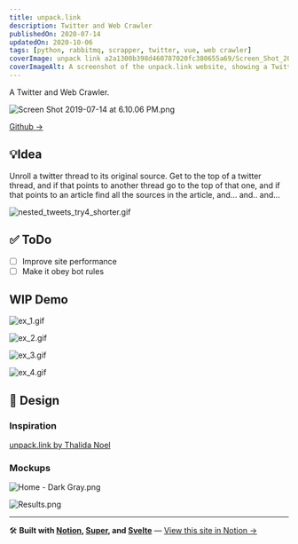 ```yaml
---
title: unpack.link
description: Twitter and Web Crawler
publishedOn: 2020-07-14
updatedOn: 2020-10-06
tags: [python, rabbitmq, scrapper, twitter, vue, web crawler]
coverImage: unpack link a2a1300b398d460787020fc380655a69/Screen_Shot_2019-07-14_at_6.10.06_PM.png
coverImageAlt: A screenshot of the unpack.link website, showing a Twitter thread and its sources
---
```


A Twitter and Web Crawler.

![Screen Shot 2019-07-14 at 6.10.06 PM.png](unpack%20link%20a2a1300b398d460787020fc380655a69/Screen_Shot_2019-07-14_at_6.10.06_PM.png)

[Github →](https://github.com/thalida/unpack.link)

## 💡Idea

Unroll a twitter thread to its original source. Get to the top of a twitter thread, and if that points to another thread go to the top of that one, and if that points to an article find all the sources in the article, and... and.. and...

![nested_tweets_try4_shorter.gif](unpack%20link%20a2a1300b398d460787020fc380655a69/nested_tweets_try4_shorter.gif)

## ✅ ToDo

- [ ]  Improve site performance
- [ ]  Make it obey bot rules

## WIP Demo

![ex_1.gif](unpack%20link%20a2a1300b398d460787020fc380655a69/ex_1.gif)

![ex_2.gif](unpack%20link%20a2a1300b398d460787020fc380655a69/ex_2.gif)

![ex_3.gif](unpack%20link%20a2a1300b398d460787020fc380655a69/ex_3.gif)

![ex_4.gif](unpack%20link%20a2a1300b398d460787020fc380655a69/ex_4.gif)

## 🎨 Design

### Inspiration

[unpack.link by Thalida Noel](https://dribbble.com/thalida/collections/1735010-unpack-link)

### Mockups

![Home - Dark Gray.png](unpack%20link%20a2a1300b398d460787020fc380655a69/Home_-_Dark_Gray.png)

![Results.png](unpack%20link%20a2a1300b398d460787020fc380655a69/Results.png)

---

🛠 **Built with [Notion](https://www.notion.so/product), [Super](https://super.so/), and [Svelte](https://svelte.dev/)** — [View this site in Notion →](../../../thalida%20com%20e30e8cc931344e07ad53bf53c3030bf1.md)
